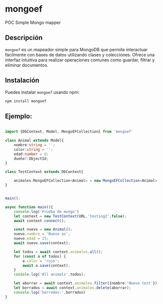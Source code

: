 # mongoef
POC Simple Mongo mapper

## Descripción

`mongoef` es un mapeador simple para MongoDB que permite interactuar fácilmente con bases de datos utilizando clases y colecciones. Ofrece una interfaz intuitiva para realizar operaciones comunes como guardar, filtrar y eliminar documentos.

## Instalación

Puedes instalar `mongoef` usando npm:

```bash
npm install mongoef
```

## Ejemplo:

```typescript

import {DbContext, Model, MongoEFCollection} from 'mongoef'

class Animal extends Model{
    nombre:string = '';
    color:string = '';
    edad:number = 0;
    dueño?:ObjectId;
}

class TestContext extends DbContext{

    animales:MongoEFCollection<Animal> = new MongoEFCollection<Animal>(Animal);
}


main();

async function main(){
    console.log('Prueba de mongo')
    let context = new TestContext(URL,'testing2',false);
    await context.connect();

    const nuevo = new Animal();
    nuevo.nombre = 'Nuevo as';
    nuevo.edad = 25;
    await nuevo.save(context);

    let todos = await context.animales.all();
    for (const a of todos) {
        a.color = 'rojo';
        await a.save(context);
    }
    console.log('All animals',todos);

    let aborrar = await context.animales.filter({nombre:'Nuevo test'});
    let borrados = await context.animales.delete(aborrar);
    console.log('borrados:',borrados)
}

```